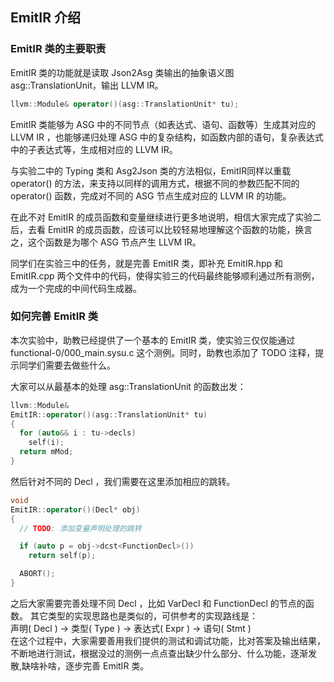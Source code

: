 ## EmitIR 介绍


### EmitIR 类的主要职责

EmitIR 类的功能就是读取 Json2Asg 类输出的抽象语义图 asg::TranslationUnit，输出 LLVM IR。

```c++
llvm::Module& operator()(asg::TranslationUnit* tu);
```

EmitIR 类能够为 ASG 中的不同节点（如表达式、语句、函数等）生成其对应的 LLVM IR ，也能够递归处理 ASG 中的复杂结构，如函数内部的语句，复杂表达式中的子表达式等，生成相对应的 LLVM IR。

与实验二中的 Typing 类和 Asg2Json 类的方法相似，EmitIR同样以重载 operator() 的方法，来支持以同样的调用方式，根据不同的参数匹配不同的 operator() 函数，完成对不同的 ASG 节点生成对应的 LLVM IR 的功能。

在此不对 EmitIR 的成员函数和变量继续进行更多地说明，相信大家完成了实验二后，去看 EmitIR 的成员函数，应该可以比较轻易地理解这个函数的功能，换言之，这个函数是为哪个 ASG 节点产生 LLVM IR。

同学们在实验三中的任务，就是完善 EmitIR 类，即补充 EmitIR.hpp 和 EmitIR.cpp 两个文件中的代码，使得实验三的代码最终能够顺利通过所有测例，成为一个完成的中间代码生成器。

### 如何完善 EmitIR 类

本次实验中，助教已经提供了一个基本的 EmitIR 类，使实验三仅仅能通过 functional-0/000_main.sysu.c 这个测例。同时，助教也添加了 TODO 注释，提示同学们需要去做些什么。


大家可以从最基本的处理 asg::TranslationUnit 的函数出发：
```c++
llvm::Module&
EmitIR::operator()(asg::TranslationUnit* tu)
{
  for (auto&& i : tu->decls)
    self(i);
  return mMod;
}
```

然后针对不同的 Decl ，我们需要在这里添加相应的跳转。

```c++
void
EmitIR::operator()(Decl* obj)
{
  // TODO: 添加变量声明处理的跳转

  if (auto p = obj->dcst<FunctionDecl>())
    return self(p);

  ABORT();
}
```

之后大家需要完善处理不同 Decl ，比如 VarDecl 和 FunctionDecl 的节点的函数。
其它类型的实现思路也是类似的，可供参考的实现路线是：  
声明( Decl ) -> 类型( Type ) -> 表达式( Expr ) -> 语句( Stmt )  
在这个过程中，大家需要善用我们提供的测试和调试功能，比对答案及输出结果，不断地进行测试，根据没过的测例一点点查出缺少什么部分、什么功能，逐渐发散,缺啥补啥，逐步完善 EmitIR 类。

<!-- 再到完善处理类型和表达式值的函数，由 FunctionDecl 可以到完善处理语句节点的函数，同时，不断地进行测试，根据没过的测例一点点查出缺少什么部分、什么功能，逐渐发散，缺啥补啥，在 EmitIR.hpp 中添加函数声明，在 EmitIR.cpp 中进行实现。 -->

